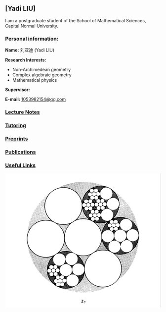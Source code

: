 ## [Yadi LIU]
I am a postgraduate student of the School of Mathematical Sciences, Capital Normal University.

### Personal information:

**Name:** 刘亚迪 (Yadi LIU)

**Research Interests:** 
* Non-Archimedean geometry
* Complex algebraic geometry
* Mathematical physics

**Supervisor:** 

**E-mail:** 1053982154@qq.com

### [Lecture Notes](https://artinkevin.github.io/notes/)
### [Tutoring](https://artinkevin.github.io/Links/)
### [Preprints](https://artinkevin.github.io/Links/)
### [Publications](https://artinkevin.github.io/Links/)
### [Useful Links](https://artinkevin.github.io/Links/)

![图片](p-adic.png)

